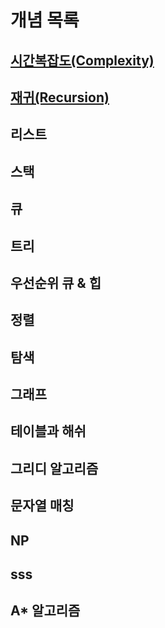 # 개념 목록

## [시간복잡도(Complexity)](./Complexity.md)
## [재귀(Recursion)](./Recursion.md)
## 리스트 
## 스택 
## 큐 
## 트리 
## 우선순위 큐 & 힙  
## 정렬 
## 탐색 
## 그래프 
## 테이블과 해쉬 
## 그리디 알고리즘 
## 문자열 매칭 
## NP  
## sss 
## A* 알고리즘

